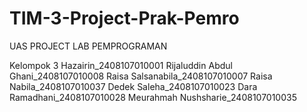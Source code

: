 # TIM-3-Project-Prak-Pemro
UAS PROJECT LAB PEMPROGRAMAN

Kelompok 3
Hazairin_2408107010001
Rijaluddin Abdul Ghani_2408107010008
Raisa Salsanabila_2408107010007
Raisa Nabila_2408107010037
Dedek Saleha_2408107010023
Dara Ramadhani_2408107010028
Meurahmah Nushsharie_2408107010035
